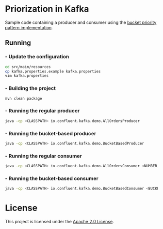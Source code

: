 # Priorization in Kafka
Sample code containing a producer and consumer using the [bucket priority pattern implementation](https://github.com/riferrei/bucket-priority-pattern).

## Running

### - Update the configuration

```bash
cd src/main/resources
cp kafka.properties.example kafka.properties
vim kafka.properties
```

### - Building the project

```bash
mvn clean package
```

### - Running the regular producer

```bash
java -cp <CLASSPATH> io.confluent.kafka.demo.AllOrdersProducer
```

### - Running the bucket-based producer

```bash
java -cp <CLASSPATH> io.confluent.kafka.demo.BucketBasedProducer
```

### - Running the regular consumer

```bash
java -cp <CLASSPATH> io.confluent.kafka.demo.AllOrdersConsumer <NUMBER_OF_THREADS>
```

### - Running the bucket-based consumer

```bash
java -cp <CLASSPATH> io.confluent.kafka.demo.BucketBasedConsumer <BUCKET_NAME> <NUMBER_OF_THREADS>
```

# License

This project is licensed under the [Apache 2.0 License](./LICENSE).